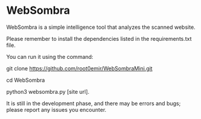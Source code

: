 # WebSombra
WebSombra is a simple intelligence tool that analyzes the scanned website.

Please remember to install the dependencies listed in the requirements.txt file.

 You can run it using the command: 
 
 git clone https://github.com/root0emir/WebSombraMini.git
 
 cd WebSombra
 
 python3 websombra.py [site url]. 
 
It is still in the development phase, and there may be errors and bugs; please report any issues you encounter.
